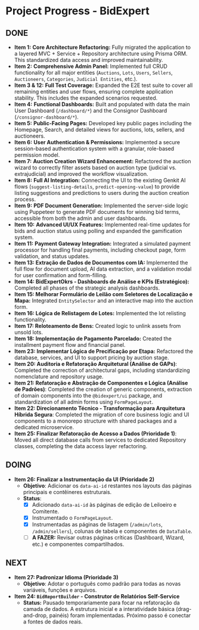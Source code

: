 # Project Progress - BidExpert

## DONE
- **Item 1:** **Core Architecture Refactoring:** Fully migrated the application to a layered MVC + Service + Repository architecture using Prisma ORM. This standardized data access and improved maintainability.
- **Item 2:** **Comprehensive Admin Panel:** Implemented full CRUD functionality for all major entities (`Auctions`, `Lots`, `Users`, `Sellers`, `Auctioneers`, `Categories`, `Judicial Entities`, etc.).
- **Item 3 & 12:** **Full Test Coverage:** Expanded the E2E test suite to cover all remaining entities and user flows, ensuring complete application stability. This includes the expanded scenarios requested.
- **Item 4:** **Functional Dashboards:** Built and populated with data the main User Dashboard (`/dashboard/*`) and the Consignor Dashboard (`/consignor-dashboard/*`).
- **Item 5:** **Public-Facing Pages:** Developed key public pages including the Homepage, Search, and detailed views for auctions, lots, sellers, and auctioneers.
- **Item 6:** **User Authentication & Permissions:** Implemented a secure session-based authentication system with a granular, role-based permission model.
- **Item 7:** **Auction Creation Wizard Enhancement:** Refactored the auction wizard to correctly filter assets based on auction type (judicial vs. extrajudicial) and improved the workflow visualization.
- **Item 8:** **Full AI Integration:** Connecting the UI to the existing Genkit AI flows (`suggest-listing-details`, `predict-opening-value`) to provide listing suggestions and predictions to users during the auction creation process.
- **Item 9:** **PDF Document Generation:** Implemented the server-side logic using Puppeteer to generate PDF documents for winning bid terms, accessible from both the admin and user dashboards.
- **Item 10:** **Advanced UI/UX Features:** Implemented real-time updates for bids and auction status using polling and expanded the gamification system.
- **Item 11:** **Payment Gateway Integration:** Integrated a simulated payment processor for handling final payments, including checkout page, form validation, and status updates.
- **Item 13: Extração de Dados de Documentos com IA:** Implemented the full flow for document upload, AI data extraction, and a validation modal for user confirmation and form-filling.
- **Item 14: BidExpertOkrs - Dashboards de Análise e KPIs (Estratégico):** Completed all phases of the strategic analysis dashboards.
- **Item 15: Melhorar Formulário de Leilão com Seletores de Localização e Mapa:** Integrated `EntitySelector` and an interactive map into the auction form.
- **Item 16: Lógica de Relistagem de Lotes:** Implemented the lot relisting functionality.
- **Item 17: Reloteamento de Bens:** Created logic to unlink assets from unsold lots.
- **Item 18: Implementação de Pagamento Parcelado:** Created the installment payment flow and financial panel.
- **Item 23: Implementar Lógica de Precificação por Etapa:** Refactored the database, services, and UI to support pricing by auction stage.
- **Item 20: Auditoria e Refatoração Arquitetural (Análise de GAPs)**: Completed the correction of architectural gaps, including standardizing nomenclature and repository usage.
- **Item 21: Refatoração e Abstração de Componentes e Lógica (Análise de Padrões)**: Completed the creation of generic components, extraction of domain components into the `@bidexpert/ui` package, and standardization of all admin forms using `FormPageLayout`.
- **Item 22: Direcionamento Técnico - Transformação para Arquitetura Híbrida Segura**: Completed the migration of core business logic and UI components to a monorepo structure with shared packages and a dedicated microservice.
- **Item 25: Finalizar Refatoração de Acesso a Dados (Prioridade 1)**: Moved all direct database calls from services to dedicated Repository classes, completing the data access layer refactoring.

## DOING
- **Item 26: Finalizar a Instrumentação da UI (Prioridade 2)**
  - **Objetivo**: Adicionar os `data-ai-id` restantes nos layouts das páginas principais e contêineres estruturais.
  - **Status**:
    - [x] Adicionado `data-ai-id` às páginas de edição de Leiloeiro e Comitente.
    - [x] Instrumentado o `FormPageLayout`.
    - [x] Instrumentadas as páginas de listagem (`/admin/lots`, `/admin/sellers`), colunas de tabela e componentes de `DataTable`.
    - [ ] **A FAZER:** Revisar outras páginas críticas (Dashboard, Wizard, etc.) e componentes compartilhados.

## NEXT
- **Item 27: Padronizar Idioma (Prioridade 3)**
  - **Objetivo**: Adotar o português como padrão para todas as novas variáveis, funções e arquivos.
- **Item 24: `BidReportBuilder` - Construtor de Relatórios Self-Service**
    - **Status:** Pausado temporariamente para focar na refatoração da camada de dados. A estrutura inicial e a interatividade básica (drag-and-drop, painéis) foram implementadas. Próximo passo é conectar a fontes de dados reais.
